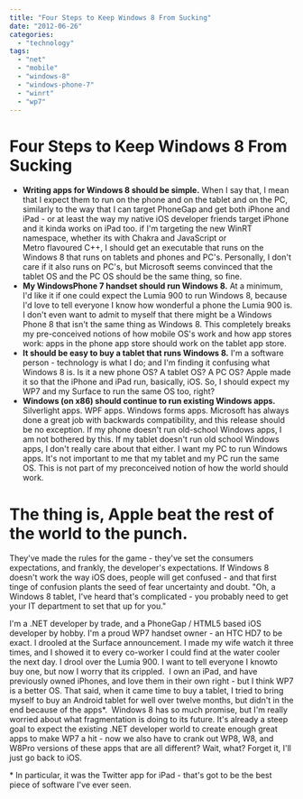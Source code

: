 ```yaml
---
title: "Four Steps to Keep Windows 8 From Sucking"
date: "2012-06-26"
categories: 
  - "technology"
tags: 
  - "net"
  - "mobile"
  - "windows-8"
  - "windows-phone-7"
  - "winrt"
  - "wp7"
---
```


# Four Steps to Keep Windows 8 From Sucking

- ****Writing apps for Windows 8 should be simple.**** When I say that, I mean that I expect them to run on the phone and on the tablet and on the PC, similarly to the way that I can target PhoneGap and get both iPhone and iPad - or at least the way my native iOS developer friends target iPhone and it kinda works on iPad too. if I'm targeting the new WinRT namespace, whether its with Chakra and JavaScript or Metro flavoured C++, I should get an executable that runs on the Windows 8 that runs on tablets and phones and PC's. Personally, I don't care if it also runs on PC's, but Microsoft seems convinced that the tablet OS and the PC OS should be the same thing, so fine.
- **My WindowsPhone 7 handset should run Windows 8.** At a minimum, I'd like it if one could expect the Lumia 900 to run Windows 8, because I'd love to tell everyone I know how wonderful a phone the Lumia 900 is. I don't even want to admit to myself that there might be a Windows Phone 8 that isn't the same thing as Windows 8. This completely breaks my pre-conceived notions of how mobile OS's work and how app stores work: apps in the phone app store should work on the tablet app store.
- **It should be easy to buy a tablet that runs Windows 8.** I'm a software person - technology is what I do; and I'm finding it confusing what Windows 8 is. Is it a new phone OS? A tablet OS? A PC OS? Apple made it so that the iPhone and iPad run, basically, iOS. So, I should expect my WP7 and my Surface to run the same OS too, right?
- **Windows (on x86) should continue to run existing Windows apps.** Silverlight apps. WPF apps. Windows forms apps. Microsoft has always done a great job with backwards compatibility, and this release should be no exception. If my phone doesn't run old-school Windows apps, I am not bothered by this. If my tablet doesn't run old school Windows apps, I don't really care about that either. I want my PC to run Windows apps. It's not important to me that my tablet and my PC run the same OS. This is not part of my preconceived notion of how the world should work.

# The thing is, Apple beat the rest of the world to the punch.

They've made the rules for the game - they've set the consumers expectations, and frankly, the developer's expectations. If Windows 8 doesn't work the way iOS does, people will get confused - and that first tinge of confusion plants the seed of fear uncertainty and doubt. "Oh, a Windows 8 tablet, I've heard that's complicated - you probably need to get your IT department to set that up for you."

I'm a .NET developer by trade, and a PhoneGap / HTML5 based iOS developer by hobby. I'm a proud WP7 handset owner - an HTC HD7 to be exact. I drooled at the Surface announcement. I made my wife watch it three times, and I showed it to every co-worker I could find at the water cooler the next day. I drool over the Lumia 900. I want to tell everyone I knowto buy one, but now I worry that its crippled.  I own an iPad, and have previously owned iPhones, and love them in their own right - but I think WP7 is a better OS. That said, when it came time to buy a tablet, I tried to bring myself to buy an Android tablet for well over twelve months, but didn't in the end because of the apps\*.  Windows 8 has so much promise, but I'm really worried about what fragmentation is doing to its future. It's already a steep goal to expect the existing .NET developer world to create enough great apps to make WP7 a hit - now we also have to crank out WP8, W8, and W8Pro versions of these apps that are all different? Wait, what? Forget it, I'll just go back to iOS.

\* In particular, it was the Twitter app for iPad - that's got to be the best piece of software I've ever seen.
